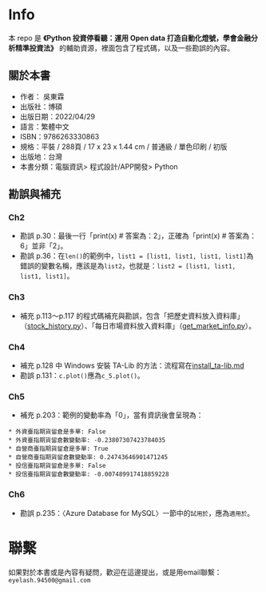 # Info

本 repo 是 **《Python 投資停看聽：運用 Open data 打造自動化燈號，學會金融分析精準投資法》** 的輔助資源，裡面包含了程式碼，以及一些勘誤的內容。

## 關於本書

* 作者： 吳東霖  
* 出版社：博碩  
* 出版日期：2022/04/29
* 語言：繁體中文
* ISBN：9786263330863
* 規格：平裝 / 288頁 / 17 x 23 x 1.44 cm / 普通級 / 單色印刷 / 初版
* 出版地：台灣
* 本書分類：電腦資訊> 程式設計/APP開發> Python

## 勘誤與補充

### Ch2

* 勘誤 p.30：最後一行「print(x) # 答案為：2」，正確為「print(x) # 答案為：6」並非「2」。
* 勘誤 p.36：在`len()`的範例中，`list1 = [list1, list1, list1, list1]`為錯誤的變數名稱，應該是為`list2`，也就是：`list2 = [list1, list1, list1, list1]`。

### Ch3

* 補充 p.113～p.117 的程式碼補充與勘誤，包含「把歷史資料放入資料庫」（[stock_history.py](ch3/../code/ch3/stock_history.py)）、「每日市場資料放入資料庫」（[get_market_info.py](ch3/../code/ch3/get_market_info.py)）。

### Ch4

* 補充 p.128 中 Windows 安裝 TA-Lib 的方法：流程寫在[install_ta-lib.md](code/ch4/install_ta-lib.md)
* 勘誤 p.131：`c.plot()`應為`c_5.plot()`。

### Ch5

* 補充 p.203：範例的變動率為「0」，當有資訊後會呈現為：

```
* 外資臺指期貨留倉是多單: False
* 外資臺指期貨留倉數變動率: -0.23807307423784035
* 自營商臺指期貨留倉是多單: True
* 自營商臺指期貨留倉數變動率: 0.24743646901471245
* 投信臺指期貨留倉是多單: False
* 投信臺指期貨留倉數變動率: -0.007489917418859228
```

### Ch6

* 勘誤 p.235：〈Azure Database for MySQL〉一節中的`試用於`，應為`適用於`。

# 聯繫

如果對於本書或是內容有疑問，歡迎在這邊提出，或是用email聯繫：`eyelash.94500@gmail.com`